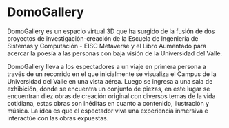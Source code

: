 # DomoGallery

DomoGallery es un espacio virtual 3D que ha surgido de la fusión de dos proyectos de investigación-creación de la Escuela de Ingeniería de Sistemas y Computación - EISC Metaverse y el Libro Aumentado para acercar la poesía a las personas con baja visión de la Universidad del Valle. 

DomoGallery lleva a los espectadores a un viaje en primera persona a través de un recorrido en el que inicialmente se visualiza el Campus de la Universidad del Valle en una vista aérea. Luego se ingresa a una sala de exhibición, donde se encuentra un conjunto de piezas, en este lugar se encuentran diez obras de creación original con diversos temas de la vida cotidiana, estas obras son inéditas en cuanto a contenido, ilustración y música. La idea es que el espectador viva una experiencia inmersiva e interactúe con las obras expuestas.



